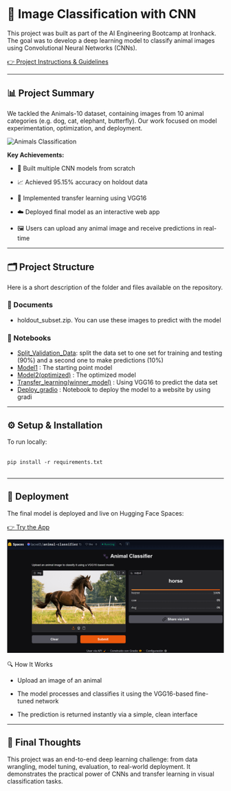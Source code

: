 # 🐾 Image Classification with CNN

This project was built as part of the AI Engineering Bootcamp at Ironhack. The goal was to develop a deep learning model to classify animal images using Convolutional Neural Networks (CNNs).

[👉 Project Instructions & Guidelines](https://github.com/ironhack-labs/project-1-deep-learning-image-classification-with-cnn)

-------------------------

## 📊 Project Summary
We tackled the Animals-10 dataset, containing images from 10 animal categories (e.g. dog, cat, elephant, butterfly). Our work focused on model experimentation, optimization, and deployment.

<img width="900" alt="Animals Classification" src="https://github.com/user-attachments/assets/56448240-a605-4b58-ad04-51b1e8e77a20" />


**Key Achievements:** 

- 🧠 Built multiple CNN models from scratch

- 📈 Achieved 95.15% accuracy on holdout data

- 🔁 Implemented transfer learning using VGG16

- ☁️ Deployed final model as an interactive web app

- 🖼️ Users can upload any animal image and receive predictions in real-time


--------------------------

## 🗂️ Project Structure

Here is a short description of the folder and files available on the repository.

### 📁 Documents
- holdout_subset.zip. You can use these images to predict with the model

### 📁 Notebooks  
- [Split_Validation_Data](Split_Validation_Data): split the data set to one set for training and testing (90%) and a second one to make predictions (10%)
- [Model1](Notebooks/Model1.ipynb) : The starting point model
- [Model2(optimized)](Notebooks/Model2(optimized).ipynb) : The optimized model
- [Transfer_learning(winner_model)](Notebooks/Transfer_learning(winner_model).ipynb) : Using VGG16 to predict the data set
- [Deploy_gradio](Deploy_gradio.ipynb) : Notebook to deploy the model to a website by using gradi


-----------------------

## ⚙️ Setup & Installation

To run locally:

````

pip install -r requirements.txt


````

----------------------

## 🚀 Deployment

The final model is deployed and live on Hugging Face Spaces:

[👉 Try the App](https://huggingface.co/spaces/lacvel5/animal-classifier)

<img src="Images/Deploy_CNN.png" alt="DeepLearning-project-CNN" width="900"/>

🔍 How It Works

- Upload an image of an animal

- The model processes and classifies it using the VGG16-based fine-tuned network

- The prediction is returned instantly via a simple, clean interface

--------------------

## 🏁 Final Thoughts

This project was an end-to-end deep learning challenge: from data wrangling, model tuning, evaluation, to real-world deployment. It demonstrates the practical power of CNNs and transfer learning in visual classification tasks.
